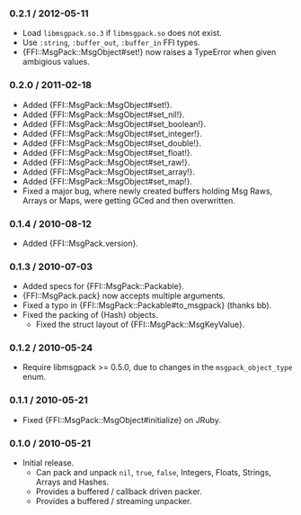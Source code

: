 ### 0.2.1 / 2012-05-11

* Load `libmsgpack.so.3` if `libmsgpack.so` does not exist.
* Use `:string`, `:buffer_out`, `:buffer_in` FFI types.
* {FFI::MsgPack::MsgObject#set!} now raises a TypeError when given
  ambigious values.

### 0.2.0 / 2011-02-18

* Added {FFI::MsgPack::MsgObject#set!}.
* Added {FFI::MsgPack::MsgObject#set_nil!}.
* Added {FFI::MsgPack::MsgObject#set_boolean!}.
* Added {FFI::MsgPack::MsgObject#set_integer!}.
* Added {FFI::MsgPack::MsgObject#set_double!}.
* Added {FFI::MsgPack::MsgObject#set_float!}.
* Added {FFI::MsgPack::MsgObject#set_raw!}.
* Added {FFI::MsgPack::MsgObject#set_array!}.
* Added {FFI::MsgPack::MsgObject#set_map!}.
* Fixed a major bug, where newly created buffers holding Msg Raws, Arrays
  or Maps, were getting GCed and then overwritten.

### 0.1.4 / 2010-08-12

* Added {FFI::MsgPack.version}.

### 0.1.3 / 2010-07-03

* Added specs for {FFI::MsgPack::Packable}.
* {FFI::MsgPack.pack} now accepts multiple arguments.
* Fixed a typo in {FFI::MsgPack::Packable#to_msgpack} (thanks bb).
* Fixed the packing of {Hash} objects.
  * Fixed the struct layout of {FFI::MsgPack::MsgKeyValue}.

### 0.1.2 / 2010-05-24

* Require libmsgpack >= 0.5.0, due to changes in the
  `msgpack_object_type` enum.

### 0.1.1 / 2010-05-21

* Fixed {FFI::MsgPack::MsgObject#initialize} on JRuby.

### 0.1.0 / 2010-05-21

* Initial release.
  * Can pack and unpack `nil`, `true`, `false`, Integers, Floats, Strings,
    Arrays and Hashes.
  * Provides a buffered / callback driven packer.
  * Provides a buffered / streaming unpacker.

